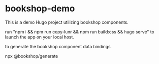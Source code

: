 # bookshop-demo

This is a demo Hugo project utilizing bookshop components.

run "npm i && npm run copy-lunr && npm run build:css && hugo serve" to launch the app on your local host.


to generate the bookshop component data bindings

npx @bookshop/generate

